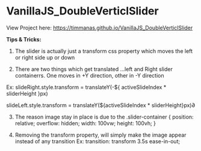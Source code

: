 # VanillaJS_DoubleVerticlSlider

View Project here: https://timmanas.github.io/VanillaJS_DoubleVerticlSlider

**Tips & Tricks:**

1. The slider is actually just a transform css property which moves the left or right side up or down

2. There are two things which get translated ...left and Right slider containerrs.
   One moves in +Y direction, other in -Y direction

Ex:
slideRight.style.transform = translateY(-${ activeSlideIndex \* sliderHeight }px)

slideLeft.style.transform = translateY(${activeSlideIndex \* sliderHeight}px)∂

3. The reason image stay in place is due to the
   .slider-container {
   position: relative;
   overflow: hidden;
   width: 100vw;
   height: 100vh;
   }

4. Removing the transform property, will simply make the image appear instead of any transition
   Ex:
   transition: transform 3.5s ease-in-out;
